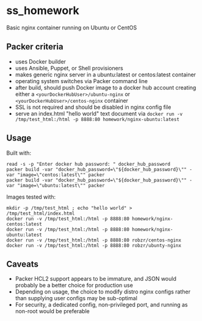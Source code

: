 # ss\_homework
Basic nginx container running on Ubuntu or CentOS

## Packer criteria
- uses Docker builder
- uses Ansible, Puppet, or Shell provisioners
- makes generic nginx server in a ubuntu:latest or centos:latest container
- operating system switches via Packer command line
- after build, should push Docker image to a docker hub account creating either a `<yourDockerHubUser>/ubuntu-nginx` or `<yourDockerHubUser>/centos-nginx` container
- SSL is not required and should be disabled in nginx config file
- serve an index.html "hello world" text document via `docker run -v /tmp/test_html:/html -p 8888:80 homework/nginx-ubuntu:latest`

## Usage
Built with:
```
read -s -p "Enter docker hub password: " docker_hub_password
packer build -var "docker_hub_password=\"${docker_hub_password}\"" -var "image=\"centos:latest\"" packer
packer build -var "docker_hub_password=\"${docker_hub_password}\"" -var "image=\"ubuntu:latest\"" packer
```

Images tested with:
```
mkdir -p /tmp/test_html ; echo "hello world" > /tmp/test_html/index.html
docker run -v /tmp/test_html:/html -p 8888:80 homework/nginx-centos:latest
docker run -v /tmp/test_html:/html -p 8888:80 homework/nginx-ubuntu:latest
docker run -v /tmp/test_html:/html -p 8888:80 robzr/centos-nginx
docker run -v /tmp/test_html:/html -p 8888:80 robzr/ubunty-nginx
```

## Caveats
- Packer HCL2 support appears to be immature, and JSON would probably be a better choice for production use
- Depending on usage, the choice to modify distro nginx configs rather than supplying user configs may be sub-optimal
- For security, a dedicated config, non-privileged port, and running as non-root would be preferable
